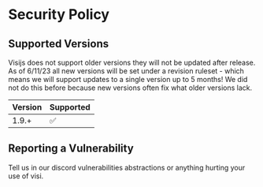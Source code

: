 # Security Policy

## Supported Versions

Visijs does not support older versions they will not be updated after release.
As of 6/11/23 all new versions will be set under a revision ruleset - which means we will support updates to a single version up to 5 months!
We did not do this before because new versions often fix what older versions lack.

| Version | Supported          |
| ------- | ------------------ |
| 1.9.+   | :white_check_mark: |


## Reporting a Vulnerability

Tell us in our discord vulnerabilities abstractions or anything hurting your use of visi. 

